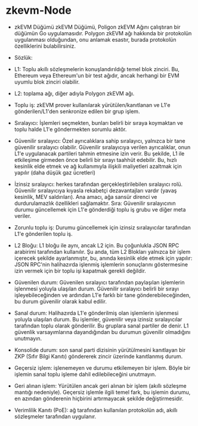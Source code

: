 # zkevm-Node

- zkEVM Düğümü zkEVM Düğümü, Poligon zkEVM Ağını çalıştıran bir düğümün Go uygulamasıdır. Polygon zkEVM ağı hakkında bir protokolün uygulanması olduğundan, onu anlamak esastır, burada protokolün özelliklerini bulabilirsiniz. 

- Sözlük: 

- L1: Toplu akıllı sözleşmelerin konuşlandırıldığı temel blok zinciri. Bu, Ethereum veya Ethereum'un bir test ağıdır, ancak herhangi bir EVM uyumlu blok zinciri olabilir. 

- L2: toplama ağı, diğer adıyla Polygon zkEVM ağı. 

- Toplu iş: zkEVM prover kullanılarak yürütülen/kanıtlanan ve L1'e gönderilen/L1'den senkronize edilen bir grup işlem. 

- Sıralayıcı: İşlemleri seçmekten, bunları belirli bir sıraya koymaktan ve toplu halde L1'e göndermekten sorumlu aktör. 

- Güvenilir sıralayıcı: Özel ayrıcalıklara sahip sıralayıcı, yalnızca bir tane güvenilir sıralayıcı olabilir. Güvenilir sıralayıcıya verilen ayrıcalıklar, onun L1'e uygulanacak partileri tahmin etmesine izin verir. Bu şekilde, L1 ile etkileşime girmeden önce belirli bir sırayı taahhüt edebilir. Bu, hızlı kesinlik elde etmek ve ağ kullanımıyla ilişkili maliyetleri azaltmak için yapılır (daha düşük gaz ücretleri) 

- İzinsiz sıralayıcı: herkes tarafından gerçekleştirilebilen sıralayıcı rolü. Güvenilir sıralayıcıya kıyasla rekabetçi dezavantajları vardır (yavaş kesinlik, MEV saldırıları). Ana amacı, ağa sansür direnci ve durdurulamazlık özellikleri sağlamaktır. Sıra: Güvenilir sıralayıcının durumu güncellemek için L1'e gönderdiği toplu iş grubu ve diğer meta veriler. 

- Zorunlu toplu iş: Durumu güncellemek için izinsiz sıralayıcılar tarafından L1'e gönderilen toplu iş. 

- L2 Bloğu: L1 bloğu ile aynı, ancak L2 için. Bu çoğunlukla JSON RPC arabirimi tarafından kullanılır. Şu anda, tüm L2 Blokları yalnızca bir işlem içerecek şekilde ayarlanmıştır, bu, anında kesinlik elde etmek için yapılır: JSON RPC'nin halihazırda işlenmiş işlemlerin sonuçlarını göstermesine izin vermek için bir toplu işi kapatmak gerekli değildir. 

- Güvenilen durum: Güvenilen sıralayıcı tarafından paylaşılan işlemlerin işlenmesi yoluyla ulaşılan durum. Güvenilir sıralayıcı belirli bir sırayı işleyebileceğinden ve ardından L1'e farklı bir tane gönderebileceğinden, bu durum güvenilir olarak kabul edilir. 

- Sanal durum: Halihazırda L1'e gönderilmiş olan işlemlerin işlenmesi yoluyla ulaşılan durum. Bu işlemler, güvenilir veya izinsiz sıralayıcılar tarafından toplu olarak gönderilir. Bu gruplara sanal partiler de denir. L1 güvenlik varsayımlarına dayandığından bu durumun güvenilir olmadığını unutmayın. 

- Konsolide durum: son sanal parti dizisinin yürütülmesini kanıtlayan bir ZKP (Sıfır Bilgi Kanıtı) göndererek zincir üzerinde kanıtlanmış durum. 

- Geçersiz işlem: işlenemeyen ve durumu etkilemeyen bir işlem. Böyle bir işlemin sanal toplu işleme dahil edilebileceğini unutmayın.

- Geri alınan işlem: Yürütülen ancak geri alınan bir işlem (akıllı sözleşme mantığı nedeniyle). Geçersiz işlemle ilgili temel fark, bu işlemin durumu, en azından gönderenin hiçbirini artırmayacak şekilde değiştirmesidir. 

- Verimlilik Kanıtı (PoE): ağ tarafından kullanılan protokolün adı, akıllı sözleşmeler tarafından uygulanır. 
